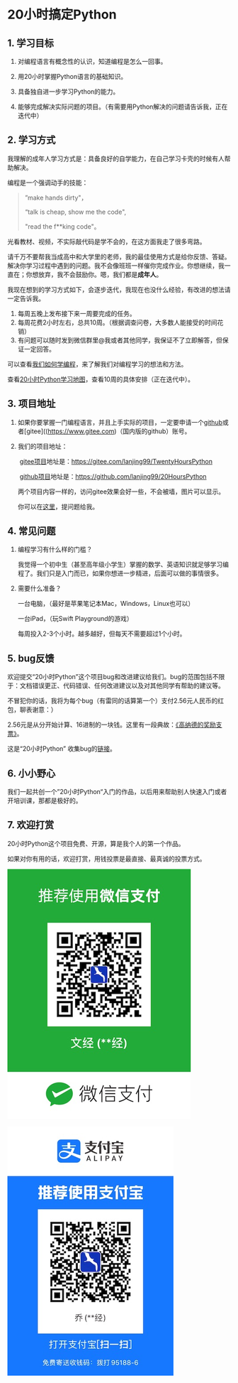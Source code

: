 # 20小时搞定Python
## 1. 学习目标

1. 对编程语言有概念性的认识，知道编程是怎么一回事。

2. 用20小时掌握Python语言的基础知识。

3. 具备独自进一步学习Python的能力。

4. 能够完成解决实际问题的项目。（有需要用Python解决的问题请告诉我，正在迭代中）



## 2. 学习方式

我理解的成年人学习方式是：具备良好的自学能力，在自己学习卡壳的时候有人帮助解决。

编程是一个强调动手的技能：

> ”make hands dirty"，
>
>  “talk is cheap, show me the code", 
>
> "read the f**king code"。

光看教材、视频，不实际敲代码是学不会的，在这方面我走了很多弯路。

请千万不要帮我当成高中和大学里的老师，我的最佳使用方式是给你反馈、答疑。解决你学习过程中遇到的问题。我不会像班班一样催你完成作业。你想继续，我一直在；你想放弃，我不会鼓励你。嗯，我们都是**成年人**。

我现在想到的学习方式如下，会逐步迭代，我现在也没什么经验，有改进的想法请一定告诉我。

1. 每周五晚上发布接下来一周要完成的任务。
2. 每周花费2小时左右，总共10周。（根据调查问卷，大多数人能接受的时间花销）
3. 有问题可以随时发到微信群里@我或者其他同学，我保证不了立即解答，但保证一定回答。

可以查看[我们如何学编程](https://gitee.com/lanjing99/TwentyHoursPython/blob/master/how_we_learn_programming.md)，来了解我们对编程学习的想法和方法。

查看[20小时Python学习地图](https://gitee.com/lanjing99/TwentyHoursPython/blob/master/20_Hours_Python_Map.md)，查看10周的具体安排（正在迭代中）。

## 3. 项目地址

1. 如果你要掌握一门编程语言，并且上手实际的项目，一定要申请一个[github](https://www.github.com)或者[gitee]((https://www.gitee.com)（国内版的github）账号。

2. 我们的项目地址：

   ​	[gitee项目](https://gitee.com/lanjing99/TwentyHoursPython)地址是：https://gitee.com/lanjing99/TwentyHoursPython

   ​	[github项目](https://github.com/lanjing99/20HoursPython)地址是：https://github.com/lanjing99/20HoursPython

   ​	两个项目内容一样的，访问gitee效果会好一些，不会被墙，图片可以显示。

   你可以在[这里](https://gitee.com/lanjing99/TwentyHoursPython/issues/I1UBYH)，提问题给我。

   

## 4. 常见问题

1. 编程学习有什么样的门槛？

   我觉得一个初中生（甚至高年级小学生）掌握的数学、英语知识就足够学习编程了。我们只是入门而已，如果你想进一步精进，后面可以做的事情很多。

2. 需要什么准备？

   一台电脑，（最好是苹果笔记本Mac，Windows，Linux也可以）

   一台iPad，（玩Swift Playground的游戏）

   每周投入2-3个小时。越多越好，但每天不需要超过1个小时。



## 5. bug反馈

欢迎提交“20小时Python”这个项目bug和改进建议给我们。bug的范围包括不限于：文档错误更正、代码错误、任何改进建议以及对其他同学有帮助的建议等。

不冒犯你的话，我将为每个bug（有雷同的话算第一个）支付2.56元人民币的红包，聊表谢意：）

2.56元是从分开始计算、16进制的一块钱。这里有一段典故：[《高纳德的奖励支票》](http://www.global-sci.org/v1/mc/issues/4/no3/freepdf/91s.pdf)。

这是“20小时Python” 收集bug的[链接](https://github.com/lanjing99/20HoursPython/issues/2)。



## 6. 小小野心

我们一起共创一个”20小时Python“入门的作品，以后用来帮助别人快速入门或者开培训课，那都是极好的。



## 7. 欢迎打赏

20小时Python这个项目免费、开源，算是我个人的第一个作品。

如果对你有用的话，欢迎打赏，用钱投票是最直接、最真诚的投票方式。

![微信打赏二维码](./images/wechat_reward.jpg)

![支付宝打赏二维码](./images/alipay_reward.jpg)

